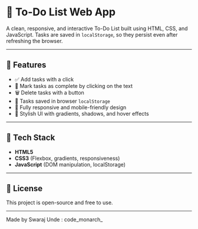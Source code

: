 # 📝 To-Do List Web App

A clean, responsive, and interactive To-Do List built using HTML, CSS, and JavaScript. Tasks are saved in `localStorage`, so they persist even after refreshing the browser.

---

## 🚀 Features

- ✅ Add tasks with a click
- 🧠 Mark tasks as complete by clicking on the text
- 🗑️ Delete tasks with a button
- 💾 Tasks saved in browser `localStorage`
- 🌈 Fully responsive and mobile-friendly design
- 🎨 Stylish UI with gradients, shadows, and hover effects

---

## 🔧 Tech Stack

- **HTML5**
- **CSS3** (Flexbox, gradients, responsiveness)
- **JavaScript** (DOM manipulation, localStorage)

---

## 📜 License

This project is open-source and free to use.

---

Made by Swaraj Unde : code_monarch_
